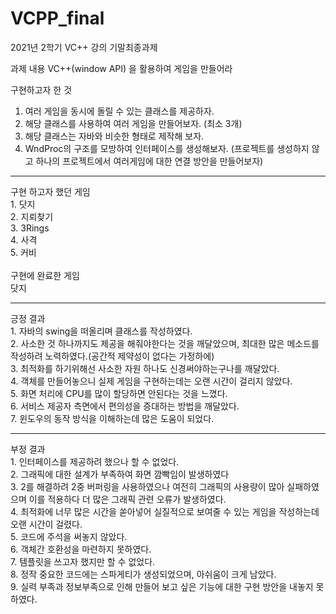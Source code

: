 # VCPP_final
2021년 2학기 VC++ 강의 기말최종과제

과제 내용
VC++(window API) 을 활용하여 게임을 만들어라

구현하고자 한 것
1. 여러 게임을 동시에 돌릴 수 있는 클래스를 제공하자.
2. 해당 클래스를 사용하여 여러 게임을 만들어보자. (최소 3개)
3. 해당 클래스는 자바와 비슷한 형태로 제작해 보자.
4. WndProc의 구조를 모방하여 인터페이스를 생성해보자. (프로젝트를 생성하지 않고 하나의 프로젝트에서 여러게임에 대한 연결 방안을 만들어보자)

<hr>
구현 하고자 했던 게임 <br>
1. 닷지<br>
2. 지뢰찾기<br>
3. 3Rings<br>
4. 사격<br>
5. 커비<br>
<br>
구현에 완료한 게임<br>
닷지<br>

<hr>
긍정 결과<br>
1. 자바의 swing을 떠올리며 클래스를 작성하였다.<br>
2. 사소한 것 하나까지도 제공을 해줘야한다는 것을 깨달았으며, 최대한 많은 메소드를 작성하려 노력하였다.(공간적 제약성이 없다는 가정하에)<br>
3. 최적화를 하기위해선 사소한 자원 하나도 신경써야하는구나를 깨달았다.<br>
4. 객체를 만들어놓으니 실제 게임을 구현하는데는 오랜 시간이 걸리지 않았다.<br>
5. 화면 처리에 CPU를 많이 할당하면 안된다는 것을 느꼈다.<br>
6. 서비스 제공자 측면에서 편의성을 증대하는 방법을 깨달았다.<br>
7. 윈도우의 동작 방식을 이해하는데 많은 도움이 되었다.<br>

<hr>
부정 결과<br>
1. 인터페이스를 제공하려 했으나 할 수 없었다.<br>
2. 그래픽에 대한 설계가 부족하여 화면 깜빡임이 발생하였다<br>
3. 2를 해결하려 2중 버퍼링을 사용하였으나 여전히 그래픽의 사용량이 많아 실패하였으며 이를 적용하다 더 많은 그래픽 관련 오류가 발생하였다.<br>
4. 최적화에 너무 많은 시간을 쏟아넣어 실질적으로 보여줄 수 있는 게임을 작성하는데 오랜 시간이 걸렸다.<br>
5. 코드에 주석을 써놓지 않았다.<br>
6. 객체간 호환성을 마련하지 못하였다.<br>
7. 템플릿을 쓰고자 했지만 할 수 없었다.<br>
8. 정작 중요한 코드에는 스파게티가 생성되었으며, 아쉬움이 크게 남았다.<br>
9. 실력 부족과 정보부족으로 인해 만들어 보고 싶은 기능에 대한 구현 방안을 내놓지 못하였다.<br>
